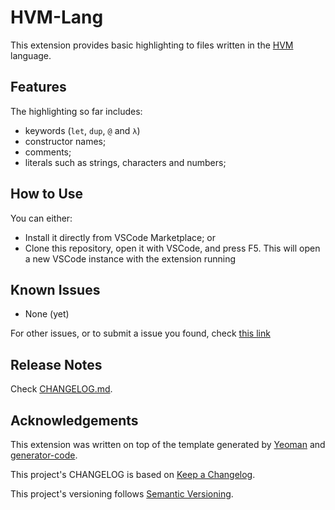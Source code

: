 # HVM-Lang

This extension provides basic highlighting to files written in the [HVM](https://github.com/Kindelia/HVM) language.

## Features

The highlighting so far includes:

- keywords (`let`, `dup`, `@` and `λ`)
- constructor names;
- comments;
- literals such as strings, characters and numbers;

## How to Use

You can either:

- Install it directly from VSCode Marketplace; or
- Clone this repository, open it with VSCode, and press F5. This will open a new VSCode instance with the extension running

## Known Issues

- None (yet)

For other issues, or to submit a issue you found, check [this link](https://github.com/Danfs64/HVM-Lang/issues)

## Release Notes

Check [CHANGELOG.md](CHANGELOG.md).

## Acknowledgements

This extension was written on top of the template generated by [Yeoman](https://yeoman.io/) and [generator-code](https://www.npmjs.com/package/generator-code).

This project's CHANGELOG is based on [Keep a Changelog](https://keepachangelog.com/en/1.0.0/).

This project's versioning follows [Semantic Versioning](https://semver.org/spec/v2.0.0.html).
